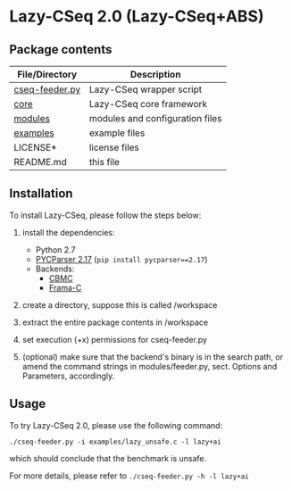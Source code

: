 # Lazy-CSeq 2.0 (Lazy-CSeq+ABS) #

## Package contents ##

| File/Directory | Description                          |
| -------------- | ------------------------------------ |
| [cseq-feeder.py](./cseq-feeder.py) | Lazy-CSeq wrapper script             |
| [core](./core)          | Lazy-CSeq core framework             |
| [modules](./modules)       | modules and configuration files      |
| [examples](./examples)      | example files                        |
| LICENSE*       | license files                        |
| README.md      | this file                            |


## Installation ##

To install Lazy-CSeq, please follow the steps below:

1. install the dependencies:
    - Python 2.7
    - [PYCParser 2.17](https://github.com/eliben/pycparser) (`pip install pycparser==2.17`)
    - Backends:
        + [CBMC](http://www.cprover.org/cbmc/)
        + [Frama-C](https://frama-c.com/download.html)

2. create a directory, suppose this is called /workspace

3. extract the entire package contents in /workspace

4. set execution (+x) permissions for cseq-feeder.py

5. (optional) make sure that the backend's binary is in the search path,
   or amend the command strings in modules/feeder.py,
    sect. Options and Parameters, accordingly.

## Usage ##

To try Lazy-CSeq 2.0, please use the following command:

    ./cseq-feeder.py -i examples/lazy_unsafe.c -l lazy+ai

which should conclude that the benchmark is unsafe.

For more details, please refer to `./cseq-feeder.py -h -l lazy+ai`


